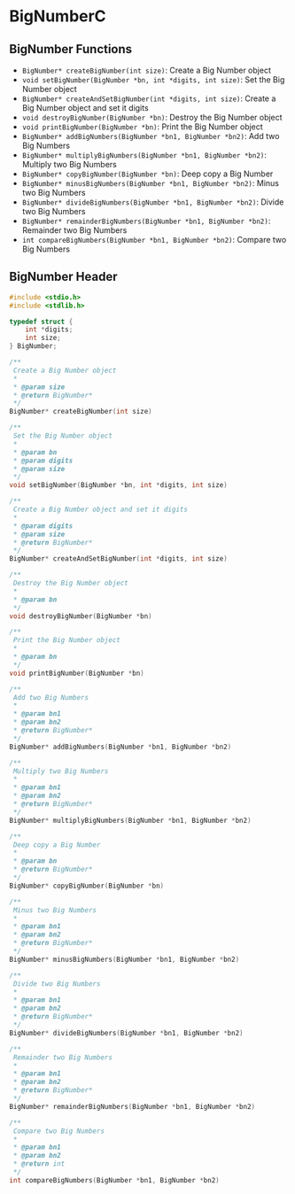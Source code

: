 # BigNumberC

## BigNumber Functions

- `BigNumber* createBigNumber(int size)`: Create a Big Number object
- `void setBigNumber(BigNumber *bn, int *digits, int size)`: Set the Big Number object
- `BigNumber* createAndSetBigNumber(int *digits, int size)`: Create a Big Number object and set it digits
- `void destroyBigNumber(BigNumber *bn)`: Destroy the Big Number object
- `void printBigNumber(BigNumber *bn)`: Print the Big Number object
- `BigNumber* addBigNumbers(BigNumber *bn1, BigNumber *bn2)`: Add two Big Numbers
- `BigNumber* multiplyBigNumbers(BigNumber *bn1, BigNumber *bn2)`: Multiply two Big Numbers
- `BigNumber* copyBigNumber(BigNumber *bn)`: Deep copy a Big Number
- `BigNumber* minusBigNumbers(BigNumber *bn1, BigNumber *bn2)`: Minus two Big Numbers
- `BigNumber* divideBigNumbers(BigNumber *bn1, BigNumber *bn2)`: Divide two Big Numbers
- `BigNumber* remainderBigNumbers(BigNumber *bn1, BigNumber *bn2)`: Remainder two Big Numbers
- `int compareBigNumbers(BigNumber *bn1, BigNumber *bn2)`: Compare two Big Numbers

## BigNumber Header

```c
#include <stdio.h>
#include <stdlib.h>

typedef struct {
    int *digits;
    int size;
} BigNumber;

/**
 Create a Big Number object
 * 
 * @param size 
 * @return BigNumber* 
 */
BigNumber* createBigNumber(int size)

/**
 Set the Big Number object
 * 
 * @param bn
 * @param digits
 * @param size
 */
void setBigNumber(BigNumber *bn, int *digits, int size)

/**
 Create a Big Number object and set it digits
 * 
 * @param digits
 * @param size
 * @return BigNumber* 
 */
BigNumber* createAndSetBigNumber(int *digits, int size)

/**
 Destroy the Big Number object
 * 
 * @param bn 
 */
void destroyBigNumber(BigNumber *bn)

/**
 Print the Big Number object
 * 
 * @param bn 
 */
void printBigNumber(BigNumber *bn)

/**
 Add two Big Numbers
 * 
 * @param bn1 
 * @param bn2 
 * @return BigNumber* 
 */
BigNumber* addBigNumbers(BigNumber *bn1, BigNumber *bn2)

/**
 Multiply two Big Numbers
 * 
 * @param bn1 
 * @param bn2 
 * @return BigNumber* 
 */
BigNumber* multiplyBigNumbers(BigNumber *bn1, BigNumber *bn2)

/**
 Deep copy a Big Number
 * 
 * @param bn
 * @return BigNumber* 
 */
BigNumber* copyBigNumber(BigNumber *bn)

/**
 Minus two Big Numbers
 * 
 * @param bn1
 * @param bn2
 * @return BigNumber*
 */
BigNumber* minusBigNumbers(BigNumber *bn1, BigNumber *bn2)

/**
 Divide two Big Numbers
 * 
 * @param bn1
 * @param bn2
 * @return BigNumber*
 */
BigNumber* divideBigNumbers(BigNumber *bn1, BigNumber *bn2)

/**
 Remainder two Big Numbers
 * 
 * @param bn1
 * @param bn2
 * @return BigNumber*
 */
BigNumber* remainderBigNumbers(BigNumber *bn1, BigNumber *bn2)

/**
 Compare two Big Numbers
 * 
 * @param bn1
 * @param bn2
 * @return int
 */
int compareBigNumbers(BigNumber *bn1, BigNumber *bn2)
```
